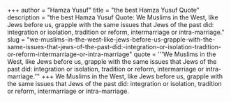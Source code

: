 +++
author = "Hamza Yusuf"
title = "the best Hamza Yusuf Quote"
description = "the best Hamza Yusuf Quote: We Muslims in the West, like Jews before us, grapple with the same issues that Jews of the past did: integration or isolation, tradition or reform, intermarriage or intra-marriage."
slug = "we-muslims-in-the-west-like-jews-before-us-grapple-with-the-same-issues-that-jews-of-the-past-did:-integration-or-isolation-tradition-or-reform-intermarriage-or-intra-marriage"
quote = '''We Muslims in the West, like Jews before us, grapple with the same issues that Jews of the past did: integration or isolation, tradition or reform, intermarriage or intra-marriage.'''
+++
We Muslims in the West, like Jews before us, grapple with the same issues that Jews of the past did: integration or isolation, tradition or reform, intermarriage or intra-marriage.
